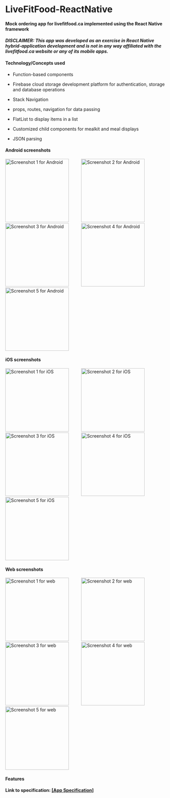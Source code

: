 # LiveFitFood-ReactNative

#### Mock ordering app for livefitfood.ca implemented using the React Native framework

#### ***DISCLAIMER: This app was developed as an exercise in React Native hybrid-application development and is not in any way affiliated with the livefitfood.ca website or any of its mobile apps.***

#### Technology/Concepts used
* Function-based components

* Firebase cloud storage development platform for authentication, storage and database operations

* Stack Navigation

* props, routes, navigation for data passing

* FlatList to display items in a list

* Customized child components for mealkit and meal displays

* JSON parsing

#### Android screenshots
<img src="./screenshots/screenshot1-android.png" alt="Screenshot 1 for Android" width="200">          <img src="./screenshots/screenshot2-android.png" alt="Screenshot 2 for Android" width="200">          <img src="./screenshots/screenshot3-android.png" alt="Screenshot 3 for Android" width="200">          <img src="./screenshots/screenshot4-android.png" alt="Screenshot 4 for Android" width="200">          <img src="./screenshots/screenshot5-android.png" alt="Screenshot 5 for Android" width="200">

#### iOS screenshots
<img src="./screenshots/screenshot1-ios.png" alt="Screenshot 1 for iOS" width="200">          <img src="./screenshots/screenshot2-ios.png" alt="Screenshot 2 for iOS" width="200">          <img src="./screenshots/screenshot3-ios.png" alt="Screenshot 3 for iOS" width="200">          <img src="./screenshots/screenshot4-ios.png" alt="Screenshot 4 for iOS" width="200">          <img src="./screenshots/screenshot5-ios.png" alt="Screenshot 5 for iOS" width="200">

#### Web screenshots
<img src="./screenshots/screenshot1-web.png" alt="Screenshot 1 for web" width="200">          <img src="./screenshots/screenshot2-web.png" alt="Screenshot 2 for web" width="200">          <img src="./screenshots/screenshot3-web.png" alt="Screenshot 3 for web" width="200">          <img src="./screenshots/screenshot4-web.png" alt="Screenshot 4 for web" width="200">          <img src="./screenshots/screenshot5-web.png" alt="Screenshot 5 for web" width="200">

#### Features

#### Link to specification: <a href="./docs/MAD4008 - Project - Meal Delivery Apps.pdf" target="_blank">[App Specification]</a>
